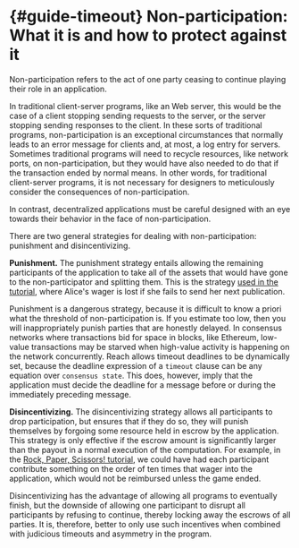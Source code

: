 


# {#guide-timeout} Non-participation: What it is and how to protect against it

Non-participation refers to the act of one party ceasing to continue playing their role in an application.

In traditional client-server programs, like an Web server, this would be the case of a client stopping sending requests to the server, or the server stopping sending responses to the client.
In these sorts of traditional programs, non-participation is an exceptional circumstances that normally leads to an error message for clients and, at most, a log entry for servers.
Sometimes traditional programs will need to recycle resources, like network ports, on non-participation, but they would have also needed to do that if the transaction ended by normal means.
In other words, for traditional client-server programs, it is not necessary for designers to meticulously consider the consequences of non-participation.

In contrast, decentralized applications must be careful designed with an eye towards their behavior in the face of non-participation.

There are two general strategies for dealing with non-participation: punishment and disincentivizing.

**Punishment.** The punishment strategy entails allowing the remaining participants of the application to take all of the assets that would have gone to the non-participator and splitting them.
This is the strategy [used in the tutorial](##tut-6), where Alice's wager is lost if she fails to send her next publication.

Punishment is a dangerous strategy, because it is difficult to know a priori what the threshold of non-participation is.
If you estimate too low, then you will inappropriately punish parties that are honestly delayed.
In consensus networks where transactions bid for space in blocks, like Ethereum, low-value transactions may be starved when high-value activity is happening on the network concurrently.
Reach allows timeout deadlines to be dynamically set, because the deadline expression of a `timeout` clause can be any equation over `consensus state`.
This does, however, imply that the application must decide the deadline for a message before or during the immediately preceding message.

**Disincentivizing.** The disincentivizing strategy allows all participants to drop participation, but ensures that if they do so, they will punish themselves by forgoing some resource held in escrow by the application.
This strategy is only effective if the escrow amount is significantly larger than the payout in a normal execution of the computation.
For example, in the [Rock, Paper, Scissors! tutorial](##tut-6), we could have had each participant contribute something on the order of ten times that wager into the application, which would not be reimbursed unless the game ended.

Disincentivizing has the advantage of allowing all programs to eventually finish, but the downside of allowing one participant to disrupt all participants by refusing to continue, thereby locking away the escrows of all parties.
It is, therefore, better to only use such incentives when combined with judicious timeouts and asymmetry in the program.
